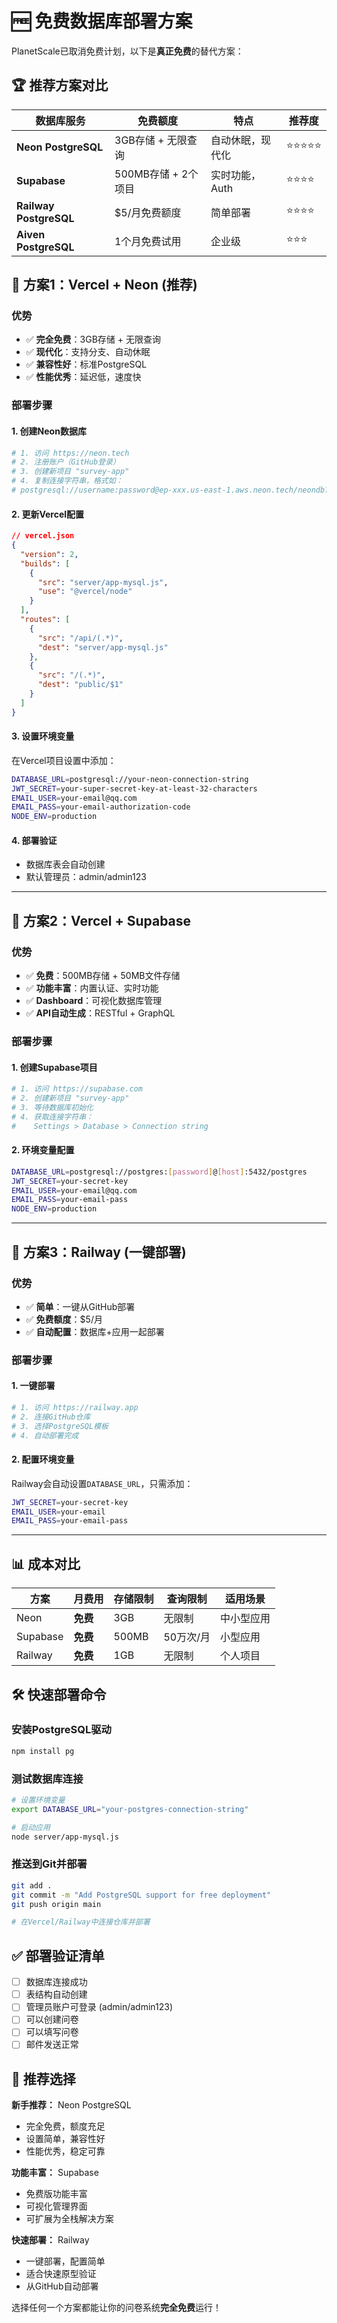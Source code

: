 # 🆓 免费数据库部署方案

PlanetScale已取消免费计划，以下是**真正免费**的替代方案：

## 🏆 推荐方案对比

| 数据库服务 | 免费额度 | 特点 | 推荐度 |
|-----------|---------|------|-------|
| **Neon PostgreSQL** | 3GB存储 + 无限查询 | 自动休眠，现代化 | ⭐️⭐️⭐️⭐️⭐️ |
| **Supabase** | 500MB存储 + 2个项目 | 实时功能，Auth | ⭐️⭐️⭐️⭐️ |
| **Railway PostgreSQL** | $5/月免费额度 | 简单部署 | ⭐️⭐️⭐️⭐️ |
| **Aiven PostgreSQL** | 1个月免费试用 | 企业级 | ⭐️⭐️⭐️ |

## 🚀 方案1：Vercel + Neon (推荐)

### 优势
- ✅ **完全免费**：3GB存储 + 无限查询
- ✅ **现代化**：支持分支、自动休眠
- ✅ **兼容性好**：标准PostgreSQL
- ✅ **性能优秀**：延迟低，速度快

### 部署步骤

#### 1. 创建Neon数据库
```bash
# 1. 访问 https://neon.tech
# 2. 注册账户（GitHub登录）
# 3. 创建新项目 "survey-app"
# 4. 复制连接字符串，格式如：
# postgresql://username:password@ep-xxx.us-east-1.aws.neon.tech/neondb?sslmode=require
```

#### 2. 更新Vercel配置
```json
// vercel.json
{
  "version": 2,
  "builds": [
    {
      "src": "server/app-mysql.js",
      "use": "@vercel/node"
    }
  ],
  "routes": [
    {
      "src": "/api/(.*)",
      "dest": "server/app-mysql.js"
    },
    {
      "src": "/(.*)",
      "dest": "public/$1"
    }
  ]
}
```

#### 3. 设置环境变量
在Vercel项目设置中添加：
```bash
DATABASE_URL=postgresql://your-neon-connection-string
JWT_SECRET=your-super-secret-key-at-least-32-characters
EMAIL_USER=your-email@qq.com
EMAIL_PASS=your-email-authorization-code
NODE_ENV=production
```

#### 4. 部署验证
- 数据库表会自动创建
- 默认管理员：admin/admin123

---

## 🚀 方案2：Vercel + Supabase

### 优势
- ✅ **免费**：500MB存储 + 50MB文件存储
- ✅ **功能丰富**：内置认证、实时功能
- ✅ **Dashboard**：可视化数据库管理
- ✅ **API自动生成**：RESTful + GraphQL

### 部署步骤

#### 1. 创建Supabase项目
```bash
# 1. 访问 https://supabase.com
# 2. 创建新项目 "survey-app"
# 3. 等待数据库初始化
# 4. 获取连接字符串：
#    Settings > Database > Connection string
```

#### 2. 环境变量配置
```bash
DATABASE_URL=postgresql://postgres:[password]@[host]:5432/postgres
JWT_SECRET=your-secret-key
EMAIL_USER=your-email@qq.com
EMAIL_PASS=your-email-pass
NODE_ENV=production
```

---

## 🚀 方案3：Railway (一键部署)

### 优势
- ✅ **简单**：一键从GitHub部署
- ✅ **免费额度**：$5/月
- ✅ **自动配置**：数据库+应用一起部署

### 部署步骤

#### 1. 一键部署
```bash
# 1. 访问 https://railway.app
# 2. 连接GitHub仓库
# 3. 选择PostgreSQL模板
# 4. 自动部署完成
```

#### 2. 配置环境变量
Railway会自动设置`DATABASE_URL`，只需添加：
```bash
JWT_SECRET=your-secret-key
EMAIL_USER=your-email
EMAIL_PASS=your-email-pass
```

---

## 📊 成本对比

| 方案 | 月费用 | 存储限制 | 查询限制 | 适用场景 |
|------|--------|---------|---------|----------|
| Neon | **免费** | 3GB | 无限制 | 中小型应用 |
| Supabase | **免费** | 500MB | 50万次/月 | 小型应用 |
| Railway | **免费** | 1GB | 无限制 | 个人项目 |

## 🛠️ 快速部署命令

### 安装PostgreSQL驱动
```bash
npm install pg
```

### 测试数据库连接
```bash
# 设置环境变量
export DATABASE_URL="your-postgres-connection-string"

# 启动应用
node server/app-mysql.js
```

### 推送到Git并部署
```bash
git add .
git commit -m "Add PostgreSQL support for free deployment"
git push origin main

# 在Vercel/Railway中连接仓库并部署
```

## ✅ 部署验证清单

- [ ] 数据库连接成功
- [ ] 表结构自动创建
- [ ] 管理员账户可登录 (admin/admin123)
- [ ] 可以创建问卷
- [ ] 可以填写问卷
- [ ] 邮件发送正常

## 🎉 推荐选择

**新手推荐：** Neon PostgreSQL
- 完全免费，额度充足
- 设置简单，兼容性好
- 性能优秀，稳定可靠

**功能丰富：** Supabase
- 免费版功能丰富
- 可视化管理界面
- 可扩展为全栈解决方案

**快速部署：** Railway
- 一键部署，配置简单
- 适合快速原型验证
- 从GitHub自动部署

选择任何一个方案都能让你的问卷系统**完全免费**运行！
